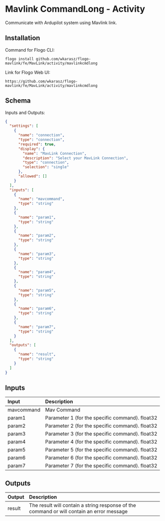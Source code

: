 # 	Mavlink CommandLong - Activity

Communicate with Ardupilot system using Mavlink link.

## Installation
Command for Flogo CLI:
```console
flogo install github.com/wkarasz/flogo-mavlink/fe/MavLink/activity/mavlinkcmdlong
```

Link for Flogo Web UI:
```console
https://github.com/wkarasz/flogo-mavlink/fe/MavLink/activity/mavlinkcmdlong
```

## Schema
Inputs and Outputs:
```json
{
  "settings": [
    {
      "name": "connection",
      "type": "connection",
      "required": true,
      "display": {
        "name": "MavLink Connection",
        "description": "Select your MavLink Connection",
        "type": "connection",
        "selection": "single"
      },
      "allowed": []
    }
  ],
  "inputs": [
    {
      "name": "mavcommand",
      "type": "string"
    },
    {
      "name": "param1",
      "type": "string"
    },
    {
      "name": "param2",
      "type": "string"
    },
    {
      "name": "param3",
      "type": "string"
    },
    {
      "name": "param4",
      "type": "string"
    },
    {
      "name": "param5",
      "type": "string"
    },
    {
      "name": "param6",
      "type": "string"
    },
    {
      "name": "param7",
      "type": "string"
    }
  ],
  "outputs": [
    {
      "name": "result",
      "type": "string"
    }
  ]
}
```
## Inputs
| Input            | Description    |
|:-----------------|:---------------|
| mavcommand   | Mav Command |
| param1       | Parameter 1 (for the specific command). float32 |
| param2       | Parameter 2 (for the specific command). float32 |
| param3       | Parameter 3 (for the specific command). float32 |
| param4       | Parameter 4 (for the specific command). float32 |
| param5      | Parameter 5 (for the specific command). float32 |
| param6       | Parameter 6 (for the specific command). float32 |
| param7       | Parameter 7 (for the specific command). float32 |

## Outputs
| Output           | Description    |
|:-----------------|:---------------|
| result           | The result will contain a string response of the command or will contain an error message |
